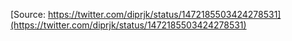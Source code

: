 [Source: https://twitter.com/diprjk/status/1472185503424278531](https://twitter.com/diprjk/status/1472185503424278531)